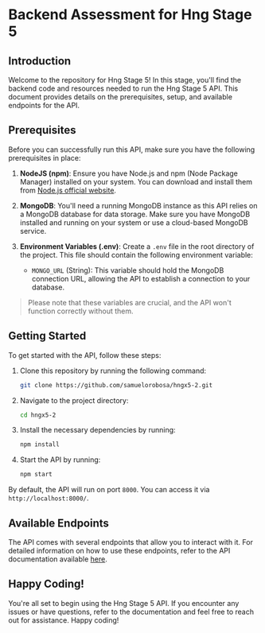 # Backend Assessment for Hng Stage 5

## Introduction

Welcome to the repository for Hng Stage 5! In this stage, you'll find the backend code and resources needed to run the Hng Stage 5 API. This document provides details on the prerequisites, setup, and available endpoints for the API.

## Prerequisites

Before you can successfully run this API, make sure you have the following prerequisites in place:

1. **NodeJS (npm)**: Ensure you have Node.js and npm (Node Package Manager) installed on your system. You can download and install them from [Node.js official website](https://nodejs.org/).

2. **MongoDB**: You'll need a running MongoDB instance as this API relies on a MongoDB database for data storage. Make sure you have MongoDB installed and running on your system or use a cloud-based MongoDB service.

3. **Environment Variables (.env)**: Create a `.env` file in the root directory of the project. This file should contain the following environment variable:

   - `MONGO_URL` (String): This variable should hold the MongoDB connection URL, allowing the API to establish a connection to your database.

> Please note that these variables are crucial, and the API won't function correctly without them.

## Getting Started

To get started with the API, follow these steps:

1. Clone this repository by running the following command:

   ```bash
   git clone https://github.com/samuelorobosa/hngx5-2.git
   ```

2. Navigate to the project directory:

   ```bash
   cd hngx5-2
   ```

3. Install the necessary dependencies by running:

   ```bash
   npm install
   ```

4. Start the API by running:

   ```bash
   npm start
   ```

By default, the API will run on port `8000`. You can access it via `http://localhost:8000/`.

## Available Endpoints

The API comes with several endpoints that allow you to interact with it. For detailed information on how to use these endpoints, refer to the API documentation available [here](https://documenter.getpostman.com/view/19182062/2s9YJaXPXr).

## Happy Coding!

You're all set to begin using the Hng Stage 5 API. If you encounter any issues or have questions, refer to the documentation and feel free to reach out for assistance. Happy coding!